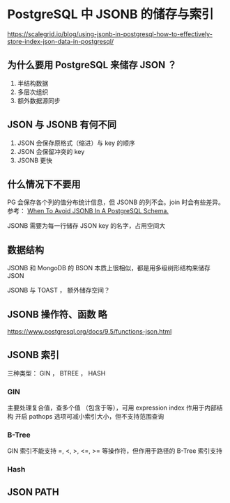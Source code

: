 # PostgreSQL 中 JSONB 的储存与索引

https://scalegrid.io/blog/using-jsonb-in-postgresql-how-to-effectively-store-index-json-data-in-postgresql/

## 为什么要用 PostgreSQL 来储存 JSON ？

1. 半结构数据
2. 多层次组织
3. 额外数据源同步

## JSON 与 JSONB 有何不同

1. JSON 会保存原格式（缩进）与 key 的顺序
2. JSON 会保留冲突的 key
3. JSONB 更快

## 什么情况下不要用

PG 会保存各个列的值分布统计信息，但 JSONB 的列不会。join 时会有些差异。参考： [When To Avoid JSONB In A PostgreSQL Schema.](https://heap.io/blog/engineering/when-to-avoid-jsonb-in-a-postgresql-schema)

JSONB 需要为每一行储存 JSON key 的名字，占用空间大

## 数据结构

JSONB 和 MongoDB 的 BSON 本质上很相似，都是用多级树形结构来储存 JSON

JSONB 与 TOAST ， 额外储存空间？

## JSONB 操作符、函数 略
https://www.postgresql.org/docs/9.5/functions-json.html

## JSONB 索引

三种类型： GIN ， BTREE ， HASH

### GIN

主要处理复合值，查多个值 （包含于等），可用 expression index 作用于内部结构
开启 pathops 选项可减小索引大小，但不支持范围查询

### B-Tree

GIN 索引不能支持 =, <, >, <=, >= 等操作符，但作用于路径的 B-Tree 索引支持

### Hash



## JSON PATH



